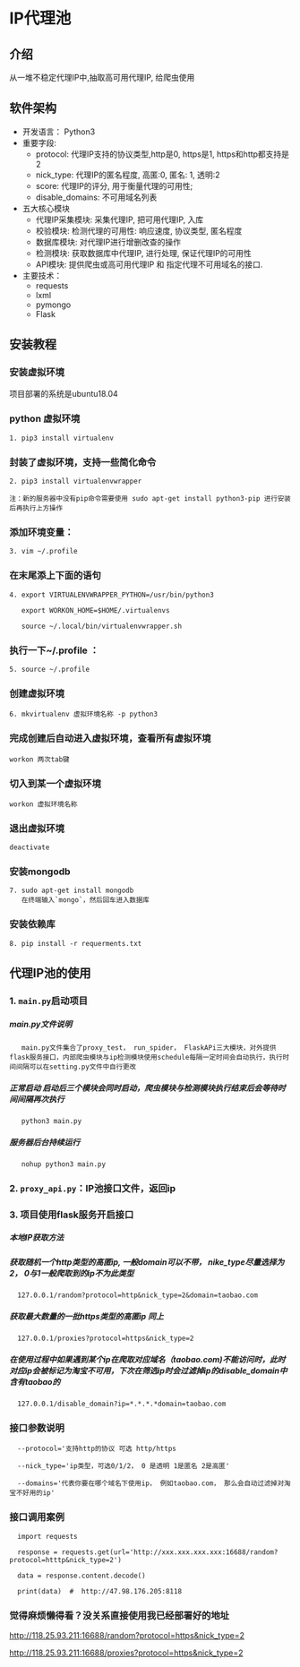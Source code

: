 # IP代理池

## 介绍

从一堆不稳定代理IP中,抽取高可用代理IP, 给爬虫使用

## 软件架构

- 开发语言： Python3
- 重要字段:
  - protocol: 代理IP支持的协议类型,http是0, https是1, https和http都支持是2
  - nick_type: 代理IP的匿名程度, 高匿:0, 匿名: 1, 透明:2
  - score: 代理IP的评分, 用于衡量代理的可用性;
  - disable_domains: 不可用域名列表
- 五大核心模块
  - 代理IP采集模块: 采集代理IP, 把可用代理IP, 入库
  - 校验模块: 检测代理的可用性: 响应速度, 协议类型, 匿名程度
  - 数据库模块: 对代理IP进行增删改查的操作
  - 检测模块: 获取数据库中代理IP, 进行处理, 保证代理IP的可用性
  - API模块: 提供爬虫或高可用代理IP 和 指定代理不可用域名的接口.
- 主要技术：
  - requests
  - lxml
  - pymongo
  - Flask

## 安装教程

### 安装虚拟环境

项目部署的系统是ubuntu18.04


### python 虚拟环境
    1. pip3 install virtualenv 
### 封装了虚拟环境，支持一些简化命令
    2. pip3 install virtualenvwrapper

    注：新的服务器中没有pip命令需要使用 sudo apt-get install python3-pip 进行安装后再执行上方操作


### 添加环境变量：
    3. vim ~/.profile
### 在末尾添上下面的语句
    4. export VIRTUALENVWRAPPER_PYTHON=/usr/bin/python3

       export WORKON_HOME=$HOME/.virtualenvs

       source ~/.local/bin/virtualenvwrapper.sh

### 执行一下~/.profile ：
    5. source ~/.profile


### 创建虚拟环境
    6. mkvirtualenv 虚拟环境名称 -p python3
### 完成创建后自动进入虚拟环境，查看所有虚拟环境
    workon 两次tab键
### 切入到某一个虚拟环境
    workon 虚拟环境名称
### 退出虚拟环境
    deactivate


### 安装mongodb
    7. sudo apt-get install mongodb
       在终端输入`mongo`，然后回车进入数据库 


### 安装依赖库
    8. pip install -r requerments.txt


## 代理IP池的使用

### 1. `main.py`启动项目  

   ##### main.py文件说明
       main.py文件集合了proxy_test， run_spider， FlaskAPi三大模块，对外提供flask服务接口，内部爬虫模块与ip检测模块使用schedule每隔一定时间会自动执行，执行时间间隔可以在setting.py文件中自行更改
   
   ##### 正常启动  启动后三个模块会同时启动，爬虫模块与检测模块执行结束后会等待时间间隔再次执行
       python3 main.py
   
   ##### 服务器后台持续运行
       nohup python3 main.py

### 2. `proxy_api.py`：IP池接口文件，返回ip

### 3. 项目使用flask服务开启接口
   ##### 本地IP获取方法
   ##### 获取随机一个http类型的高匿ip, 一般domain可以不带， nike_type尽量选择为2， 0与1一般爬取到的ip不为此类型
      127.0.0.1/random?protocol=http&nick_type=2&domain=taobao.com
   ##### 获取最大数量的一批https类型的高匿ip 同上
      127.0.0.1/proxies?protocol=https&nick_type=2
   ##### 在使用过程中如果遇到某个ip在爬取对应域名（taobao.com)不能访问时，此时对应ip会被标记为淘宝不可用，下次在筛选ip时会过滤掉ip的disable_domain中含有taobao的
      127.0.0.1/disable_domain?ip=*.*.*.*domain=taobao.com
   
   ### 接口参数说明
      --protocol='支持http的协议 可选 http/https
   
      --nick_type='ip类型，可选0/1/2， 0 是透明 1是匿名 2是高匿'
      
      --domains='代表你要在哪个域名下使用ip， 例如taobao.com， 那么会自动过滤掉对淘宝不好用的ip'
   
   

   ### 接口调用案例
      import requests
   
      response = requests.get(url='http://xxx.xxx.xxx.xxx:16688/random?protocol=htttp&nick_type=2')

      data = response.content.decode()
   
      print(data)  #  http://47.98.176.205:8118
   
   
   
   
   ### 觉得麻烦懒得看？没关系直接使用我已经部署好的地址
   
   http://118.25.93.211:16688/random?protocol=https&nick_type=2
   
   http://118.25.93.211:16688/proxies?protocol=https&nick_type=2

